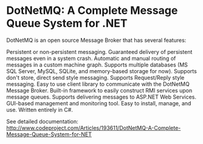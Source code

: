DotNetMQ: A Complete Message Queue System for .NET
========

DotNetMQ is an open source Message Broker that has several features:

Persistent or non-persistent messaging.
Guaranteed delivery of persistent messages even in a system crash.
Automatic and manual routing of messages in a custom machine graph.
Supports multiple databases (MS SQL Server, MySQL, SQLite, and memory-based storage for now).
Supports don't store, direct send style messaging.
Supports Request/Reply style messaging.
Easy to use client library to communicate with the DotNetMQ Message Broker.
Built-in framework to easily construct RMI services upon message queues.
Supports delivering messages to ASP.NET Web Services.
GUI-based management and monitoring tool.
Easy to install, manage, and use.
Written entirely in C#.

See detailed documentation:
http://www.codeproject.com/Articles/193611/DotNetMQ-A-Complete-Message-Queue-System-for-NET
